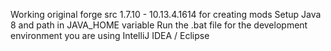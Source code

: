 Working original forge src 1.7.10 - 10.13.4.1614 for creating mods
Setup Java 8 and path in JAVA_HOME variable
Run the .bat file for the development environment you are using IntelliJ IDEA / Eclipse
